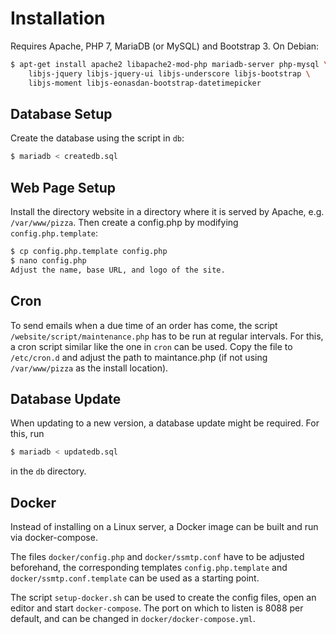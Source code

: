 # Installation
Requires Apache, PHP 7, MariaDB (or MySQL) and Bootstrap 3. On Debian:
```sh
$ apt-get install apache2 libapache2-mod-php mariadb-server php-mysql \
    libjs-jquery libjs-jquery-ui libjs-underscore libjs-bootstrap \
    libjs-moment libjs-eonasdan-bootstrap-datetimepicker
```

## Database Setup
Create the database using the script in `db`:
```sh
$ mariadb < createdb.sql
```

## Web Page Setup
Install the directory website in a directory where it is served by Apache, e.g. `/var/www/pizza`.
Then create a config.php by modifying `config.php.template`:
```sh
$ cp config.php.template config.php
$ nano config.php
Adjust the name, base URL, and logo of the site.
```

## Cron
To send emails when a due time of an order has come, the script `/website/script/maintenance.php`
has to be run at regular intervals. For this, a cron script similar like the one in `cron`
can be used. Copy the file to `/etc/cron.d` and adjust the path to maintance.php (if not using
`/var/www/pizza` as the install location).

## Database Update
When updating to a new version, a database update might be required. For this, run
```sh
$ mariadb < updatedb.sql
```
in the `db` directory.

## Docker

Instead of installing on a Linux server, a Docker image can be built and run via docker-compose.

The files `docker/config.php` and `docker/ssmtp.conf` have to be adjusted beforehand, the corresponding templates `config.php.template` and `docker/ssmtp.conf.template` can be used as a starting point. 

The script `setup-docker.sh` can be used to create the config files, open an editor and start `docker-compose`. The port on which to listen is 8088 per default, and can be changed in `docker/docker-compose.yml`.